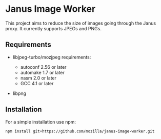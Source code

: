 # Janus Image Worker

This project aims to reduce the size of images going through the Janus proxy.
It currently supports JPEGs and PNGs.

## Requirements

* libjpeg-turbo/mozjpeg requirements:
  * autoconf 2.56 or later
  * automake 1.7 or later
  * nasm 2.0 or later
  * GCC 4.1 or later

* libpng


## Installation

For a simple installation use npm:

```
npm install git+https://github.com/mozilla/janus-image-worker.git
```

